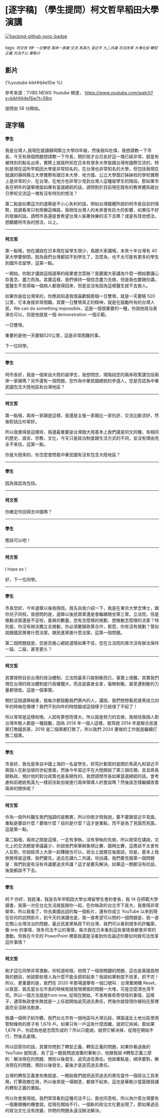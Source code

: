 # [逐字稿] （學生提問）柯文哲早稻田大學演講

[![hackmd-github-sync-badge](https://hackmd.io/yzlaifqwQBCH_wSN1hcSfw/badge)](https://hackmd.io/yzlaifqwQBCH_wSN1hcSfw)


###### tags: `柯文哲` `柯P` `一日雙塔` `兩岸一家親` `交流` `馬英九` `習近平` `九二共識` `司法改革` `大灣北段` `轉型正義` `司法不公` `華勒沙`

## 影片

{%youtube bikHHj4e1Sw %}

參考來源：TVBS NEWS Youtube 頻道， https://www.youtube.com/watch?v=bikHHj4e1Sw?t=58m

提問由 58 分開始。

## 逐字稿

#### 學生

我是台灣人,我現在就讀靜岡縣立大學四年級，然後我叫杜偉，我想請教一下市長，今天有兩個問題想請教一下市長，關於剛才台日友好這一塊已經非常，就是有被特別的點名出來，實際上就我所知在日本有很多大學是跟台灣有國際交流的，特別是現在這所早稻田大學是非常知名的，在台灣也非常知名的大學。但包括我現在就讀的靜岡縣立大學實際有跟日本大學、地方國、公立大學簽訂姊妹校的學校實際上是非常的少，在台灣，在地方也非常少見到台灣人這種留學生的階段。那如果市長在明年的選舉裡面如果有當選總統的話，請問對於目前現在既有的教育體系跟台日學術交流這一塊有沒有特別的想法？

第二點是如果這次的選舉是不小心失利的話，例如台灣媒體所說的柯市長目前的情勢，民調看來只有險勝這條路，我相信台灣人的未來會有巨大的影響，如果往不好的發展的話，請問市長還是會希望台灣人裝著快樂的活下去嗎？或是有其他想法，想聽聽柯市長的想法，以上。

---

#### 柯文哲

第一點哦，他在講說在日本現在留學生很少，我跟大家講哦，未來十年台灣有 40 家大學要倒閉，因為我們台灣都招不到學生了，怎麼為，也不太可能有更多的學生到國外去留學，這第一點。

一開始，你剛才講說這個選舉的結果會怎麼辦？我要跟大家講為什麼一開始要講心存善念、盡力而為。其實這樣，我們保持一個信念盡力去做，但是我也要跟你講，當醫生不見得每一個病人都救得回來，但是並沒有因為這樣醫生就不去救人。

如果你是從台灣來的，你應該知道我很喜歡騎那個一日雙塔，就是一天要騎 520 公里，它本身就非常困難。其實一日雙塔真正的精神，就是在鼓勵所有的台灣人民，We can do something impossible，這是一個很重要的一種，你說他政治表演也可以，但是他就是一個 demonstration 一個示範。

一日雙塔。

重要的是他一天要騎520公里，這是非常困難的事。
 
下一位同學。

---

#### 學生

柯市長好，我是一個來自大陸的留學生，我想問您，現階段您的兩岸政策還包括兩岸一家親嗎？另外還有一個問題，您作為中華民國總統的參選人，您是否認為中華民國包含大陸地區和台灣地區？

---

#### 柯文哲

第一點哦，兩岸一家親是這樣，我還是主張一家親比一家仇好，交流比斷流好，然後對話比吵架好。

所以我覺得是這樣啦，兩邊最重要是台灣跟大陸基本上我們還是同文同種，有相同的歷史、語言、宗教、文化，今天只是政治制度跟生活方式的不同，並沒有理由完全不來往，這第一點。

你是大陸來的，你怎麼會問我中華民國有沒有包含大陸地區？

---

#### 學生

因為我認為包括。

---

#### 柯文哲

你確定你回得去中國嗎？

---

#### 學生

應該可以吧！

---

#### 柯文哲

I hope so！

好，下一位同學。

---

#### 學生

市長您好，今年選舉以後我相信。我先自我介紹一下，我是在東京大學念博士，跟你兒子同校。我想問的是，選舉以後民眾黨還是會繼續穩坐第三黨，立法院，但是推動法案還是不足啦，委員的數量，您有怎麼樣的規劃、想推動怎麼樣的法案？特別是，你沒有辦法獨立去推動，你必須要跟政黨合作，那麼，你有沒有規劃？譬如說跟國民黨推什麼法案，跟民進黨推什麼法案，這第一個問題。

第二個問題就是，您是否擔心總統選情如果不佳，您在立法院的席次沒有辦法保持一屆、二屆，甚至更久？

---

#### 柯文哲

其實按照目前台灣的政治體制，立法院最多只能制衡而已，事實上很難，其實我們現在台灣的政治體制是行政權獨大，而且是贏者全拿，毫無制衡，甚至連制衡的力量都很低，這是一個事實。

關於這個選舉結果，我每次都鼓勵我們黨內的人，講說，我們想想看民進黨成立四年的時候在哪裡？我們不到四年的時間變成這個樣子已經很了不起了！

所以常常是這樣啦哦，人因有夢想而偉大，所以就是努力的去做，我相信我個人對台灣年輕人都是一種鼓勵，因為 2014 年一個人這樣，我常說 2014 年是聯合民進黨打敗國民黨，2018 是二個黨都打敗了。所以我們 2024 要做的工作就是繼續打敗二個黨。

---

#### 學生

市長好，我也是來自中國上海的一名留學生，研究計劃寫的是關於馬英九和習近平兩個人在新加坡的世紀會面，然後今年習近平在大陸開啟了第三個任期，並且將長期執政，預計他的對台政策也是長期性的，我想請問市長如果當選總統的話，會考慮和前總統馬英九一樣前往新加坡進行兩岸領導人的會談嗎？然後該怎樣繼續改善兩岸的關係呢？

---

#### 柯文哲

作為一個外科醫生我們強調的是務實，所以你剛才問我說，要不要跟習近平見面，重點是要談什麼？要做什麼？目的是什麼？這才是重點，而不是為了見面而見面，這是第一點。

第二點哦，兩岸之間是這樣，一定有爭執，沒有爭執的先做，所以我常在講說，文化上的交流總是爭議最少，你說我們來舉辦象棋比賽、圍棋比賽，這應該不太會有人反對。你說經濟上大家一起賺錢也可以，政治上就擺在後面談。但是，基本上我倒覺得是這樣，我們要先，過去在講九二共識，坦白講，我們要克服第一個問題是：我們到底有沒有共識要追求共識？這才是要先解決。如果這一關都沒有的話，後面都談不下去。

---

#### 學生

柯 P 你好，我姓潘，我是去年早稻田大學台灣留學生會的會長，我 14 在師範大學讀書，我第一次在台北生活就是跟你一起，在你執政的台北市下長大，我覺得非常榮幸。所以我看了，你去美國巡迴的每一個影片，還有你成立 YouTube 以來到現在任何的訪問影片，到今天的演講也是，我一直希望可以問的一個問題是，我一直在關心台灣法治的問題，最近民進黨執政下的台灣，我們可以看到很多的詐騙案，像 imb 的事情，很多司法不公的事情，每次我在日本看到這些事情我都會非常的激動。但我在今天的 PowerPoint 裡面我還是沒看到你去論述你要如何做司法改革這件事情？

---

#### 柯文哲

剛才這位同學非常激動，你知道啦哦，他問了一個很關鍵的問題，這也是黃國昌問我的題目，他說那些壞人為什麼不能全部抓起來？我說如果制度不改革，抓不完！所以，更重要的是，我們在 2020 年那場選舉有一個口號叫：台灣重開機 Reset，以我當，我去當台北市長的時候我就發現裡面的問題一大堆，可是怎麼清也清不完。所以一個方法就是from now, 從現在開始，不准再做奇奇怪怪的事情，這樣子，通常執政會失敗就是一上任就開始追究過去責任，然後你就發現你被陷在那裡面完全沒辦法脫身。

我講一個例子給你聽，我們台北市有一個地區叫大灣北段，裡面違反土地分區使用管制條例的房子有 1,678 戶。如果只有一戶這有什麼困難，就把它拆掉。那如果 1,678 戶，你認為他是怎麼形成的？所以只能說，就把它解決掉，從現在開始不行，然後去處理。

所以回答你的話，其實你問到了轉型正義，轉型正義的問題，如果你看過我的 YouTube 就知道，為了這一題我問過波蘭的華勒沙，他跟我說 #轉型正義三原則：解決現在的問題、預防以後發生、追究過去責任。他說重點是，順序要對。解決現在的問題，預防以後發生，最後才是追究過去責任。

台灣的轉型正義會失敗就是，一開始我們就把追究過去的責任當作一個政治工具來用，打擊政敵在用，所以後來就一塌糊塗，都做不起來，這也是華勒沙當面跟我講的轉型正義的重點。

所以你會覺得說，我們常常看到這種司法不公，我也同意啦，所以為什麼台灣要有一個重開機的機會說，從現在開始不行，一個新的政治文化要出現了。那如果過去的政治文化沒有改變，你問的問題永遠沒辦法解決。
